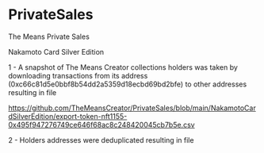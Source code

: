 # PrivateSales
The Means Private Sales

Nakamoto Card Silver Edition

1 - A snapshot of The Means Creator collections holders was taken by downloading transactions from its address (0xc66c81d5e0bbf8b54dd2a5359d18ecbd69bd2bfe) to other addresses resulting in file 

https://github.com/TheMeansCreator/PrivateSales/blob/main/NakamotoCardSilverEdition/export-token-nft1155-0x495f947276749ce646f68ac8c248420045cb7b5e.csv

2 - Holders addresses were deduplicated resulting in file 
